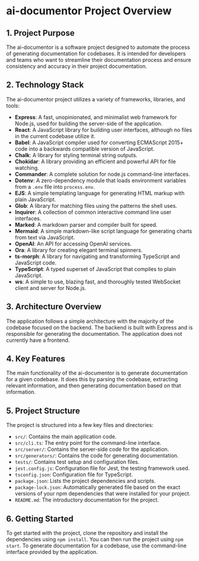 # ai-documentor Project Overview

## 1. Project Purpose
The ai-documentor is a software project designed to automate the process of generating documentation for codebases. It is intended for developers and teams who want to streamline their documentation process and ensure consistency and accuracy in their project documentation.

## 2. Technology Stack
The ai-documentor project utilizes a variety of frameworks, libraries, and tools:

- **Express**: A fast, unopinionated, and minimalist web framework for Node.js, used for building the server-side of the application.
- **React**: A JavaScript library for building user interfaces, although no files in the current codebase utilize it.
- **Babel**: A JavaScript compiler used for converting ECMAScript 2015+ code into a backwards compatible version of JavaScript.
- **Chalk**: A library for styling terminal string outputs.
- **Chokidar**: A library providing an efficient and powerful API for file watching.
- **Commander**: A complete solution for node.js command-line interfaces.
- **Dotenv**: A zero-dependency module that loads environment variables from a `.env` file into `process.env`.
- **EJS**: A simple templating language for generating HTML markup with plain JavaScript.
- **Glob**: A library for matching files using the patterns the shell uses.
- **Inquirer**: A collection of common interactive command line user interfaces.
- **Marked**: A markdown parser and compiler built for speed.
- **Mermaid**: A simple markdown-like script language for generating charts from text via JavaScript.
- **OpenAI**: An API for accessing OpenAI services.
- **Ora**: A library for creating elegant terminal spinners.
- **ts-morph**: A library for navigating and transforming TypeScript and JavaScript code.
- **TypeScript**: A typed superset of JavaScript that compiles to plain JavaScript.
- **ws**: A simple to use, blazing fast, and thoroughly tested WebSocket client and server for Node.js.

## 3. Architecture Overview
The application follows a simple architecture with the majority of the codebase focused on the backend. The backend is built with Express and is responsible for generating the documentation. The application does not currently have a frontend.

## 4. Key Features
The main functionality of the ai-documentor is to generate documentation for a given codebase. It does this by parsing the codebase, extracting relevant information, and then generating documentation based on that information.

## 5. Project Structure
The project is structured into a few key files and directories:

- `src/`: Contains the main application code.
- `src/cli.ts`: The entry point for the command-line interface.
- `src/server/`: Contains the server-side code for the application.
- `src/generators/`: Contains the code for generating documentation.
- `tests/`: Contains test setup and configuration files.
- `jest.config.js`: Configuration file for Jest, the testing framework used.
- `tsconfig.json`: Configuration file for TypeScript.
- `package.json`: Lists the project dependencies and scripts.
- `package-lock.json`: Automatically generated file based on the exact versions of your npm dependencies that were installed for your project.
- `README.md`: The introductory documentation for the project.

## 6. Getting Started
To get started with the project, clone the repository and install the dependencies using `npm install`. You can then run the project using `npm start`. To generate documentation for a codebase, use the command-line interface provided by the application.